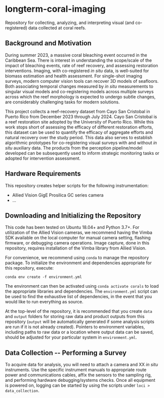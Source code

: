 # longterm-coral-imaging
Repository for collecting, analyzing, and interpreting visual (and co-registered) data collected at coral reefs.

## Background and Motivation
During summer 2023, a massive coral bleaching event occurred in the Caribbean Sea. There is interest in understanding the scope/scale of the impact of bleaching events, rate of reef recovery, and assessing restoration interventions. Imaging, with co-registered *in situ* data, is well-suited for biomass estimation and health assessment. For single-shot imaging surveys, modern computer vision tools can recover 3D models of seafloors. Both associating temporal changes measured by *in situ* measurements to singular visual models and co-registering models across multiple surveys across which the reef morphology is expected to undergo subtle changes, are considerably challenging tasks for modern solutions.

This project collects a reef-recovery dataset from Cayo San Cristobal in Puerto Rico from December 2023 through July 2024. Cayo San Cristobal is a reef restoration site adopted by the University of Puerto Rico. While this work stops short of assessing the efficacy of different restoration efforts, this dataset can be used to quantify the efficacy of aggregate efforts and natural recovery over the study period. This data also serves to establish algorithmic prototypes for co-registering visual surveys with and without *in situ* auxiliary data. The products from the perception pipeline/model developed can be subsequently used to inform strategic monitoring tasks or adopted for intervention assessment.


## Hardware Requirements
This repository creates helper scripts for the following instrumentation:
* Allied Vision GigE Prosilica GC series camera
* ...


## Downloading and Initializing the Repository
This code has been tested on Ubuntu 18.04+ and Python 3.7+. For utilization of the Allied Vision cameras, we recommend having the Vimba SDK available on the local computer for manual camera setting, flashing firmware, or debugging camera operations. Image capture, done in this repository, requires installation of the Vimba library from Allied Vision.

For convenience, we recommend using `conda` to manage the repository package. To initialize the environment and dependencies appropriate for this repository, execute:

```conda env create -f environment.yml```

The environment can then be activated using `conda activate corals` to load the appropriate libraries and dependencies. The `environment.yml` script can be used to find the exhaustive list of dependencies, in the event that you would like to run everything as source. 

At the top-level of the repository, it is recommended that you create `data` and `output` folders for storing raw data and product outputs from this repository (`output` will be automatically generated if some analysis scripts are run if it is not already created). Pointers to environment variables, including paths to raw data or a location where output data can be saved, should be adjusted for your particular system in `environment.yml`.

## Data Collection -- Performing a Survey
To acquire data for analysis, you will need to attach a camera and XX *in situ* instruments. Use the specific instrument manuals to appropriate route power and communications cables, affix the sensors to the sampling rig, and performing hardware debugging/systems checks. Once all equipment is powered on, logging can be started by using the scripts under `loci > data_collection`. 



